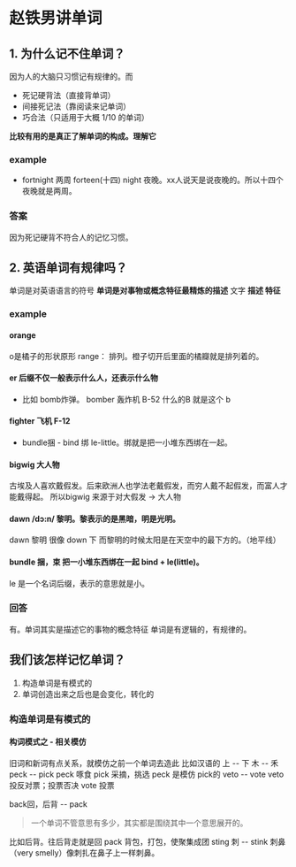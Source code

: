 # 赵铁男讲单词
## 1. 为什么记不住单词？
因为人的大脑只习惯记有规律的。而
- 死记硬背法（直接背单词）
- 间接死记法（靠阅读来记单词）
- 巧合法（只适用于大概 1/10 的单词）

**比较有用的是真正了解单词的构成。理解它**

### example
- fortnight 两周 forteen(十四) night 夜晚。xx人说天是说夜晚的。所以十四个夜晚就是两周。

### 答案
因为死记硬背不符合人的记忆习惯。
## 2. 英语单词有规律吗？

单词是对英语语言的符号
**单词是对事物或概念特征最精炼的描述**
文字 **描述 特征**

### example
#### orange
  o是橘子的形状原形
  range： 排列。橙子切开后里面的橘瓣就是排列着的。
#### er 后缀不仅一般表示什么人，还表示什么物
- 比如 bomb炸弹。
bomber 轰炸机 B-52 什么的B 就是这个 b
#### fighter 飞机 F-12 
- bundle捆 - bind 绑 le-little。绑就是把一小堆东西绑在一起。
#### bigwig 大人物
古埃及人喜欢戴假发。后来欧洲人也学法老戴假发，而穷人戴不起假发，而富人才能戴得起。
所以bigwig 来源于对大假发 -> 大人物

#### dawn /dɔ:n/ 黎明。黎表示的是黑暗，明是光明。
dawn 黎明 很像 down 下
而黎明的时候太阳是在天空中的最下方的。（地平线）

#### bundle 捆，束 把一小堆东西绑在一起 bind + le(little)。
le 是一个名词后缀，表示的意思就是小。
### 回答
有。单词其实是描述它的事物的概念特征
单词是有逻辑的，有规律的。

## 我们该怎样记忆单词？
1. 构造单词是有模式的
2. 单词创造出来之后也是会变化，转化的
### 构造单词是有模式的

#### 构词模式之 - 相关模仿
旧词和新词有点关系，就模仿之前一个单词去造此
比如汉语的 上 -- 下
木 -- 禾
peck -- pick
peck 啄食
pick 采摘，挑选
peck 是模仿 pick的
veto -- vote
veto 投反对票；投票否决
vote 投票

back回，后背 -- pack
> 一个单词不管意思有多少，其实都是围绕其中一个意思展开的。

比如后背。往后背走就是回
pack 背包，打包，使聚集成团
sting 刺 -- stink 刺鼻（very smelly）像刺扎在鼻子上一样刺鼻。


